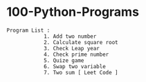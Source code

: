 # 100-Python-Programs

    Program List :
                1. Add two number
                2. Calculate square root
                3. Check Leap year
                4. Check prime number
                5. Quize game
                6. Swap two variable
                7. Two sum [ Leet Code ]
                